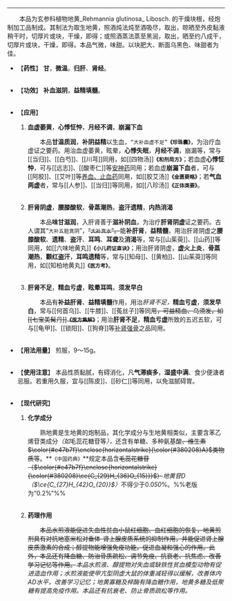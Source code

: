 ---
&emsp;&emsp;本品为玄参科植物地黄_Rehmannia glutinosa_ Libosch. 的干燥块根，经炮制加工品制成。其制法为取生地黄，照酒炖法炖至酒吸尽，取出，晾晒至外皮黏液稍干时，切厚片或块，干燥，即得；或照酒蒸法蒸至黑润，取出，晒至约八成干，切厚片或块，干燥，即得。本品气微，味甜。以块肥大、断面乌黑色、味甜者为佳。

- 【**药性**】
	**甘**，**微温**。**归肝**、**肾经**。<br></br>

- 【**功效**】
	**补血滋阴**，**益精填髓**。<br></br>

- 【**应用**】
	1. **血虚萎黄**，**心悸怔忡**，**月经不调**，**崩漏下血**
		
		&emsp;&emsp;本品**甘温质润**，**补阴益精**以生血，`“大补血虚不足”`**`《珍珠囊》`**，为治疗血虚证之要药。用治血虚萎黄，眩晕，**心悸失眠**，**月经不调**，崩漏等，常与[[当归]]、[[白芍]]、[[川芎]]同用，如[[四物汤]]**`《和剂局方》`**；若血虚**心悸怔忡**，可与[[远志]]、[[酸枣仁]]等<ins>安神药</ins>同用；若血虚**崩漏下血**者，可与[[阿胶]]、[[艾叶]]等<ins>养血、止血药</ins>同用，如[[胶艾汤]]**`《金匮要略》`**；若**气血两虚**者，常与[[人参]]、[[当归]]等同用，如[[八珍汤]]**`《正体类要》`**。<br></br>
	
	2. **肝肾阴虚**，**腰膝酸软**，**骨蒸潮热**，**盗汗遗精**，**内热消渴**
		
		&emsp;&emsp;本品**味甘滋润**，入肝肾善于**滋补阴血**，为治疗**肝肾阴虚**证之要药。古人谓其“`大补五脏真阴`”，~~“`大补真水`”。~~能**补肝肾**，**益精髓**，用治肝肾阴虚之**腰膝酸软**、**遗精**、**盗汗**、**耳鸣**、**耳聋**及**消渴**等，常与[[山茱萸]]、[[山药]]等同用，如[[六味地黄丸]]**`《小儿药证直诀》`**；用治肝肾阴虚，**虚火上炎**，**骨蒸潮热**，**颧红盗汗**，**耳鸣遗精**等，常与[[知母]]、[[黄柏]]、[[山茱萸]]等同用，如[[知柏地黄丸]]**`《医方考》`**。<br></br>
	
	3. **肝肾不足**，**精血亏虚**，**眩晕耳鸣**，**须发早白**
		
		&emsp;&emsp;本品有**补益肝肾**、**益精填髓**作用，用治<dfn>肝肾不足，</dfn>**精血亏虚**，**须发早白**，常与[[何首乌]]、[[牛膝]]、[[菟丝子]]等同用~~，可益精血、乌须发，如[[七宝美髯丹]]**`《医方集解》`**~~；用治**肝肾不足**，**精血亏虚**所致的五迟五软，可与[[龟甲]]、[[锁阳]]、[[狗脊]]等<ins>补肾强骨</ins>之品同用。<br></br>

- 【**用法用量**】
	煎服，9～15g。<br></br>

- 【**使用注意**】
	本品性质黏腻，有碍消化，凡**气滞痰多**，**湿盛中满**、食少便溏者忌服。若重用久服，宜与[[陈皮]]、[[砂仁]]等同用，以免滋腻碍胃。<br></br>

- 【**现代研究**】
	1. **化学成分**
		
		&emsp;&emsp;熟地黄是生地黄的炮制品，其化学成分与生地黄相类似，主要含苯乙烯苷类成分<dfn>（如</dfn>毛蕊花糖苷等<dfn>），</dfn>还含有单糖、多种氨基酸~~、维生素$\color{#e47b7f}\enclose{horizontalstrike}{\color{#380208}A}$类物质~~等。**`《中国药典》`**规定本品含~~毛蕊花糖苷（$\color{#e47b7f}\enclose{horizontalstrike}{\color{#380208}\ce{C_{29}H_{36}O_{15}}}$）~~<dfn>地黄苷$D$（$\ce{C_{27}H_{42}O_{20}}$）</dfn>不得少于0.0<dfn>50</dfn>\%。%%老版为“0.2\%”%%<br></br>
	
	2. **药理作用**
		
		&emsp;&emsp;~~本品水煎液能促进失血性贫血小鼠红细胞、血红细胞的恢复，地黄煎剂具有对抗地塞米松对垂体-肾上腺皮质系统的抑制作用，并能促进肾上腺皮质激素的合成；醇提物能增强免疫功能，促进血凝和强心的作用。此外，本品还有降血糖、防治骨质疏松、调节免疫、抗衰老、抗焦虑、改善学习记忆等作用。~~<dfn>本品水煎液、醇提物对失血或缺铁性贫血模型动物有促进造血作用；水煎液能使甲亢型阴虚大鼠的体重减轻得以缓解，改善体内$AD$水平，改善学习记忆；地黄寡糖及梓酶有降血糖作用，地黄多糖及低聚糖有提高免疫作用。本品还有抗衰老、防止骨质疏松等作用。</dfn>